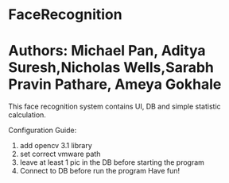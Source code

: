 # FaceRecognition
# Authors: Michael Pan, Aditya Suresh,Nicholas Wells,Sarabh Pravin Pathare, Ameya Gokhale
This face recognition system contains UI, DB and simple statistic calculation.

Configuration Guide:
  1. add opencv 3.1 library
  2. set correct vmware path
  3. leave at least 1 pic in the DB before starting the program
  4. Connect to DB before run the program
Have fun!
